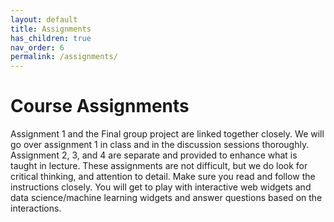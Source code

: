 ```yaml
---
layout: default
title: Assignments
has_children: true
nav_order: 6
permalink: /assignments/
---
```


<h1>Course Assignments</h1>

Assignment 1 and the Final group project are linked together closely. We will go over assignment 1 in class and in the discussion sessions thoroughly. Assignment 2, 3, and 4 are separate and provided to enhance what is taught in lecture. These assignments are not difficult, but we do look for critical thinking, and attention to detail. Make sure you read and follow the instructions closely. You will get to play with interactive web widgets and data science/machine learning widgets and answer questions based on the interactions. 